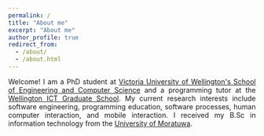 ```yaml
---
permalink: /
title: "About me"
excerpt: "About me"
author_profile: true
redirect_from: 
  - /about/
  - /about.html
---
```


<p style="text-align: justify">Welcome! I am a PhD student at <a href="https://www.wgtn.ac.nz/engineering/school-of-engineering-and-computer-science">Victoria University of Wellington's School of Engineering and Computer Science</a> and a programming tutor at the <a href="https://wellingtonict.ac.nz/">Wellington ICT Graduate School</a>. My current research interests include software engineering, programming education, software processes, human computer interaction, and mobile interaction. I received my B.Sc in information technology from the <a href="https://uom.lk/">University of Moratuwa</a>.</p>
